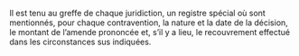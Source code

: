 Il est tenu au greffe de chaque juridiction, un registre spécial où sont mentionnés, pour chaque contravention, la nature et la date de la décision, le montant de l’amende prononcée et, s’il y a lieu, le recouvrement effectué dans les circonstances sus indiquées.
